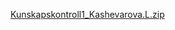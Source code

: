 
[Kunskapskontroll1_Kashevarova.L.zip](https://github.com/user-attachments/files/16929937/Kunskapskontroll1_Kashevarova.L.zip)
